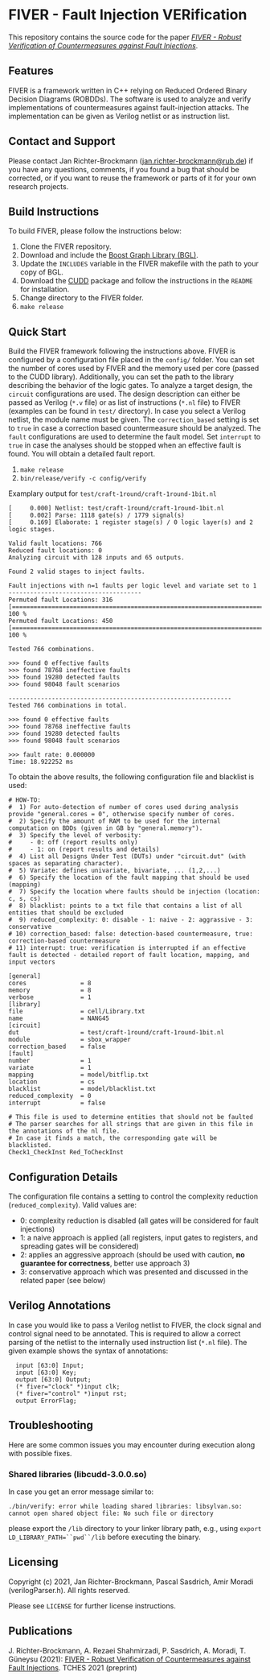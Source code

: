 # FIVER - Fault Injection VERification

This repository contains the source code for the paper [*FIVER - Robust Verification of Countermeasures against Fault Injections*](https://eprint.iacr.org/2021/936.pdf).

Features
---

FIVER is a framework written in C++ relying on Reduced Ordered Binary Decision Diagrams (ROBDDs). The software is used to analyze and verify implementations of countermeasures against fault-injection attacks. The implementation can be given as Verilog netlist or as instruction list.

Contact and Support
---

Please contact Jan Richter-Brockmann (jan.richter-brockmann@rub.de) if you have any questions, comments, if you found a bug that should be corrected, or if you want to reuse the framework or parts of it for your own research projects. 

Build Instructions
---

To build FIVER, please follow the instructions below:

1. Clone the FIVER repository. 
2. Download and include the [Boost Graph Library (BGL)](https://www.boost.org/doc/libs/1_73_0/libs/graph/doc/index.html).
3. Update the `INCLUDES` variable in the FIVER makefile with the path to your copy of BGL.
4. Download the [CUDD](https://davidkebo.com/source/cudd_versions/cudd-3.0.0.tar.gz) package and follow the instructions in the `README` for installation.
5. Change directory to the FIVER folder.
6. `make release`

Quick Start
---

Build the FIVER framework following the instructions above. FIVER is configured by a configuration file placed in the `config/` folder. You can set the number of cores used by FIVER and the memory used per core (passed to the CUDD library). Additionally, you can set the path to the library describing the behavior of the logic gates. To analyze a target design, the `circuit` configurations are used. The design description can either be passed as Verilog (`*.v` file) or as list of instructions (`*.nl` file) to FIVER (examples can be found in `test/` directory). In case you select a Verilog netlist, the module name must be given. The `correction_based` setting is set to `true` in case a correction based countermeasure should be analyzed. The `fault` configurations are used to determine the fault model. Set `interrupt` to `true` in case the analyses should be stopped when an effective fault is found. You will obtain a detailed fault report. 

1. `make release` 
2. `bin/release/verify -c config/verify`

Examplary output for `test/craft-1round/craft-1round-1bit.nl` 

```
[     0.000] Netlist: test/craft-1round/craft-1round-1bit.nl
[     0.002] Parse: 1118 gate(s) / 1779 signal(s)
[     0.169] Elaborate: 1 register stage(s) / 0 logic layer(s) and 2 logic stages. 

Valid fault locations: 766
Reduced fault locations: 0
Analyzing circuit with 128 inputs and 65 outputs.

Found 2 valid stages to inject faults.

Fault injections with n=1 faults per logic level and variate set to 1
-------------------------------------
Permuted fault Locations: 316
[====================================================================================================] 100 %
Permuted fault Locations: 450
[====================================================================================================] 100 %

Tested 766 combinations.

>>> found 0 effective faults
>>> found 78768 ineffective faults
>>> found 19280 detected faults
>>> found 98048 fault scenarios

--------------------------------------------------------------
Tested 766 combinations in total.

>>> found 0 effective faults
>>> found 78768 ineffective faults
>>> found 19280 detected faults
>>> found 98048 fault scenarios

>>> fault rate: 0.000000
Time: 18.922252 ms
```

To obtain the above results, the following configuration file and blacklist is used:

```
# HOW-TO:
#  1) For auto-detection of number of cores used during analysis provide "general.cores = 0", otherwise specify number of cores.
#  2) Specify the amount of RAM to be used for the internal computation on BDDs (given in GB by "general.memory").
#  3) Specify the level of verbosity:
#     - 0: off (report results only)
#     - 1: on (report results and details)
#  4) List all Designs Under Test (DUTs) under "circuit.dut" (with spaces as separating character).
#  5) Variate: defines univariate, bivariate, ... (1,2,...)
#  6) Specify the location of the fault mapping that should be used (mapping)
#  7) Specify the location where faults should be injection (location: c, s, cs)
#  8) blacklist: points to a txt file that contains a list of all entities that should be excluded
#  9) reduced_complexity: 0: disable - 1: naive - 2: aggrassive - 3: conservative
# 10) correction_based: false: detection-based countermeasure, true: correction-based countermeasure
# 11) interrupt: true: verification is interrupted if an effective fault is detected - detailed report of fault location, mapping, and input vectors

[general]
cores               = 8
memory              = 8
verbose             = 1
[library]
file                = cell/Library.txt
name                = NANG45
[circuit]
dut                 = test/craft-1round/craft-1round-1bit.nl
module              = sbox_wrapper
correction_based    = false
[fault]
number              = 1
variate             = 1
mapping             = model/bitflip.txt
location            = cs
blacklist           = model/blacklist.txt
reduced_complexity  = 0
interrupt           = false
```



```
# This file is used to determine entities that should not be faulted
# The parser searches for all strings that are given in this file in the annotations of the nl file.
# In case it finds a match, the corresponding gate will be blacklisted.
Check1_CheckInst Red_ToCheckInst
```

Configuration Details
---

The configuration file contains a setting to control the complexity reduction (`reduced_complexity`). Valid values are:

- 0: complexity reduction is disabled (all gates will be considered for fault injections)
- 1: a naive approach is applied (all registers, input gates to registers, and spreading gates will be considered)
- 2: applies an aggressive approach (should be used with caution, **no guarantee for correctness**, better use approach 3)
- 3: conservative approach which was presented and discussed in the related paper (see below)

Verilog Annotations
---

In case you would like to pass a Verilog netlist to FIVER, the clock signal and control signal need to be annotated. This is required to allow a correct parsing of the netlist to the internally used instruction list (`*.nl` file). The given example shows the syntax of annotations:

```
  input [63:0] Input;
  input [63:0] Key;
  output [63:0] Output;
  (* fiver="clock" *)input clk;
  (* fiver="control" *)input rst;
  output ErrorFlag;
```



Troubleshooting
---

Here are some common issues you may encounter during execution along with possible fixes.

### Shared libraries (libcudd-3.0.0.so)

In case you get an error message similar to: 

```
./bin/verify: error while loading shared libraries: libsylvan.so: cannot open shared object file: No such file or directory
```

please export the `/lib` directory to your linker library path, e.g., using `export LD_LIBRARY_PATH=``pwd``/lib` before executing the binary.

Licensing
---

Copyright (c) 2021, Jan Richter-Brockmann, Pascal Sasdrich, Amir Moradi (verilogParser.h).
All rights reserved.

Please see `LICENSE` for further license instructions.

Publications
---



J. Richter-Brockmann, A. Rezaei Shahmirzadi, P. Sasdrich, A. Moradi, T. Güneysu (2021): [FIVER - Robust Verification of Countermeasures against Fault Injections](https://eprint.iacr.org/2021/936.pdf). TCHES 2021 (preprint)
